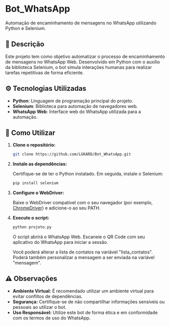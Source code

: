 # Bot_WhatsApp

Automação de encaminhamento de mensagens no WhatsApp utilizando Python e Selenium.

## 📌 Descrição

Este projeto tem como objetivo automatizar o processo de encaminhamento de mensagens no WhatsApp Web. Desenvolvido em Python com o auxílio da biblioteca Selenium, o bot simula interações humanas para realizar tarefas repetitivas de forma eficiente.

## ⚙️ Tecnologias Utilizadas

- **Python**: Linguagem de programação principal do projeto.
- **Selenium**: Biblioteca para automação de navegadores web.
- **WhatsApp Web**: Interface web do WhatsApp utilizada para a automação.

## 🚀 Como Utilizar

1. **Clone o repositório:**

   ```bash
   git clone https://github.com/LGKARD/Bot_WhatsApp.git
   ```

2. **Instale as dependências:**

   Certifique-se de ter o Python instalado. Em seguida, instale o Selenium:

   ```bash
   pip install selenium
   ```

3. **Configure o WebDriver:**

   Baixe o WebDriver compatível com o seu navegador (por exemplo, [ChromeDriver](https://sites.google.com/a/chromium.org/chromedriver/)) e adicione-o ao seu PATH.

4. **Execute o script:**

   ```bash
   python projeto.py
   ```

   O script abrirá o WhatsApp Web. Escaneie o QR Code com seu aplicativo do WhatsApp para iniciar a sessão.

   Você poderá alterar a lista de contatos na variável "lista_contatos".
   Poderá também personalizar a mensagem a ser enviada na variável "mensagem".

## ⚠️ Observações

- **Ambiente Virtual:** É recomendado utilizar um ambiente virtual para evitar conflitos de dependências.
- **Segurança:** Certifique-se de não compartilhar informações sensíveis ou pessoais ao utilizar o bot.
- **Uso Responsável:** Utilize este bot de forma ética e em conformidade com os termos de uso do WhatsApp.


